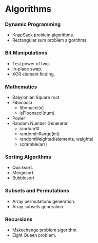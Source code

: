 # Algorithms #

### Dynamic Programming ###
+ KnapSack problem algorithms.
+ Rectangular sum problem algorithms.

### Bit Manipulations ###
+ Test power of two.
+ In-place swap.
+ XOR element finding.

### Mathematics ###
+ Babylonian Square root
+ Fibonacci
  - fibonacci(n)
  - isFibonacci(num)
+ Power
+ Random Number Generator
  - random10
  - randomInRange(int)
  - randomWeighted(elements, weights)
  - scramble(arr)

### Sorting Algorithms ###
+ Quicksort.
+ Mergesort.
+ Bubblesort.

### Subsets and Permutations ###
+ Array permutations generation.
+ Array subsets generation.

### Recursions ###
+ Makechange problem algorithm.
+ Eight Queen problem.
